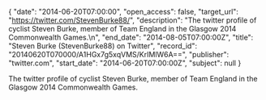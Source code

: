 {
  "date": "2014-06-20T07:00:00", 
  "open_access": false, 
  "target_url": "https://twitter.com/StevenBurke88/", 
  "description": "The twitter profile of cyclist Steven Burke, member of Team England in the Glasgow 2014 Commonwealth Games.\n", 
  "end_date": "2014-08-05T07:00:00Z", 
  "title": "Steven Burke (StevenBurke88) on Twitter", 
  "record_id": "20140620T070000/A1HGx7g5xqVMS/KrIMlW6A==", 
  "publisher": "twitter.com", 
  "start_date": "2014-06-20T07:00:00Z", 
  "subject": null
}

The twitter profile of cyclist Steven Burke, member of Team England in the Glasgow 2014 Commonwealth Games.
